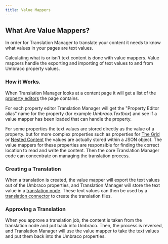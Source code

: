 ```yaml
---
title: Value Mappers
---
```


## What Are Value Mappers?
In order for Translation Manager to translate your content it needs to know what values in your pages are text values. 

Calculating what is or isn't text content is done with value mappers. Value mappers handle the exporting and importing of text values to and from Umbraco property values. 

### How it Works. 
When Translation Manager looks at a content page it will get a list of the [property editors](https://our.umbraco.com/documentation/Fundamentals/Backoffice/Property-Editors/) the page contains. 

For each property editor Translation Manager will get the "Property Editor alias" name for the property (for example *Umbraco.Textbox*) and see if a value mapper has been loaded that can handle the property. 

For some properties the text values are stored directly as the value of a property. but for more complex properties such as properties for [The Grid](https://our.umbraco.com/Documentation/Fundamentals/Backoffice/Property-Editors/Built-in-Property-Editors/Grid-Layout/) or [Nested Content](https://our.umbraco.com/Documentation/Fundamentals/Backoffice/Property-Editors/Built-in-Property-Editors/Nested-Content/) the values are actually stored within a JSON object. The value mappers for these properties are responsible for finding the correct location to read and write the content. Then the core Translation Manager code can concentrate on managing the translation process.

### Creating a Translation
When a translation is created, the value mapper will export the text values out of the Umbraco properties, and Translation Manager will store the text value in a [translation node](node). These text values can then be used by a [translation connector](connector) to create the translation files.

### Approving a Translation
When you approve a translation job, the content is taken from the translation node and put back into Umbraco. Then, the process is reversed, and Translation Manager will use the value mapper to take the text values and put them back into the Umbraco properties.